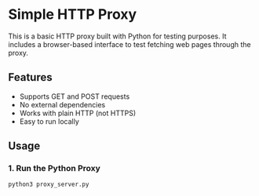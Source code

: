 # Simple HTTP Proxy

This is a basic HTTP proxy built with Python for testing purposes. It includes a browser-based interface to test fetching web pages through the proxy.

## Features

- Supports GET and POST requests
- No external dependencies
- Works with plain HTTP (not HTTPS)
- Easy to run locally

## Usage

### 1. Run the Python Proxy

```bash
python3 proxy_server.py
